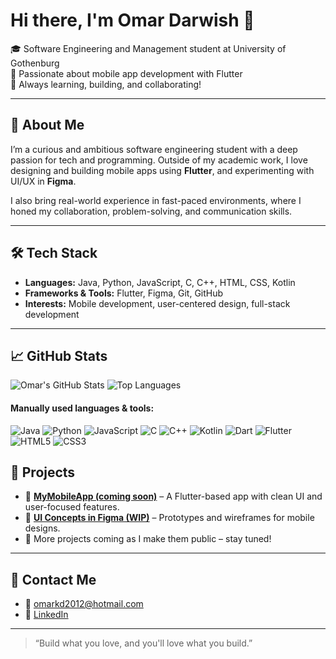 # Hi there, I'm Omar Darwish 👋

🎓 Software Engineering and Management student at University of Gothenburg  
📱 Passionate about mobile app development with Flutter  
🧠 Always learning, building, and collaborating!

---

## 🚀 About Me

I’m a curious and ambitious software engineering student with a deep passion for tech and programming. Outside of my academic work, I love designing and building mobile apps using **Flutter**, and experimenting with UI/UX in **Figma**.

I also bring real-world experience in fast-paced environments, where I honed my collaboration, problem-solving, and communication skills.

---

## 🛠️ Tech Stack

- **Languages:** Java, Python, JavaScript, C, C++, HTML, CSS, Kotlin  
- **Frameworks & Tools:** Flutter, Figma, Git, GitHub  
- **Interests:** Mobile development, user-centered design, full-stack development

---

## 📈 GitHub Stats

![Omar's GitHub Stats](https://github-readme-stats.vercel.app/api?username=Omar-darw&show_icons=true&theme=radical)
![Top Languages](https://github-readme-stats.vercel.app/api/top-langs/?username=Omar-darw&layout=compact&theme=radical)

#### Manually used languages & tools:
![Java](https://img.shields.io/badge/Java-%23ED8B00.svg?style=flat-square&logo=java&logoColor=white)
![Python](https://img.shields.io/badge/Python-3670A0?style=flat-square&logo=python&logoColor=white)
![JavaScript](https://img.shields.io/badge/JavaScript-F7DF1E?style=flat-square&logo=javascript&logoColor=black)
![C](https://img.shields.io/badge/C-00599C?style=flat-square&logo=c&logoColor=white)
![C++](https://img.shields.io/badge/C++-00599C?style=flat-square&logo=c%2B%2B&logoColor=white)
![Kotlin](https://img.shields.io/badge/Kotlin-0095D5?style=flat-square&logo=kotlin&logoColor=white)
![Dart](https://img.shields.io/badge/Dart-0175C2?style=flat-square&logo=dart&logoColor=white)
![Flutter](https://img.shields.io/badge/Flutter-02569B?style=flat-square&logo=flutter&logoColor=white)
![HTML5](https://img.shields.io/badge/HTML5-E34F26?style=flat-square&logo=html5&logoColor=white)
![CSS3](https://img.shields.io/badge/CSS3-1572B6?style=flat-square&logo=css3&logoColor=white)


## 📱 Projects

- 🔧 **[MyMobileApp (coming soon)](#)** – A Flutter-based app with clean UI and user-focused features.
- 🎨 **[UI Concepts in Figma (WIP)](#)** – Prototypes and wireframes for mobile designs.
- 📂 More projects coming as I make them public – stay tuned!

---

## 💬 Contact Me

- 📧 [omarkd2012@hotmail.com](mailto:omarkd2012@hotmail.com)
- 💼 [LinkedIn](https://www.linkedin.com)

---

> “Build what you love, and you'll love what you build.”

